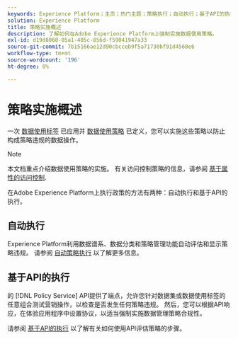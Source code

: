 ```yaml
---
keywords: Experience Platform；主页；热门主题；策略执行；自动执行；基于API的执行；数据管理
solution: Experience Platform
title: 策略实施概述
description: 了解如何在Adobe Experience Platform上强制实施数据使用策略。
exl-id: d19d8060-85a1-405c-856d-f59041947a33
source-git-commit: 7b15166ae12d90cbcceb9f5a71730bf91d4560e6
workflow-type: tm+mt
source-wordcount: '196'
ht-degree: 0%

---
```


# 策略实施概述

一次 [数据使用标签](../labels/overview.md) 已应用并 [数据使用策略](../policies/overview.md) 已定义，您可以实施这些策略以防止构成策略违规的数据操作。

>[!NOTE]
>
>本文档重点介绍数据使用策略的实施。 有关访问控制策略的信息，请参阅 [基于属性的访问控制](../../access-control/abac/overview.md).

在Adobe Experience Platform上执行政策的方法有两种：自动执行和基于API的执行。

## 自动执行

Experience Platform利用数据谱系、数据分类和策略管理功能自动评估和显示策略违规。 请参阅 [自动策略执行](./auto-enforcement.md) 以了解更多信息。

## 基于API的执行

的 [!DNL Policy Service] API提供了端点，允许您针对数据集或数据使用标签的任意组合测试营销操作，以检查是否发生任何策略违规。 然后，您可以根据API响应，在体验应用程序中设置协议，以适当强制实施数据管理策略合规性。

请参阅 [基于API的执行](./api-enforcement.md) 以了解有关如何使用API评估策略的步骤。
